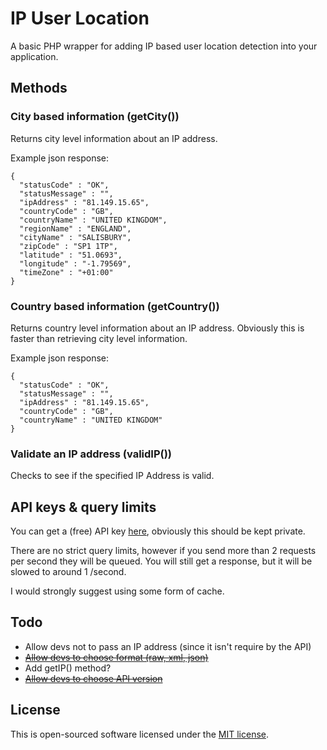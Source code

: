 # IP User Location

A basic PHP wrapper for adding IP based user location detection into your application.

## Methods

### City based information (getCity())
Returns city level information about an IP address.

Example json response:

```
{
  "statusCode" : "OK",
  "statusMessage" : "",
  "ipAddress" : "81.149.15.65",
  "countryCode" : "GB",
  "countryName" : "UNITED KINGDOM",
  "regionName" : "ENGLAND",
  "cityName" : "SALISBURY",
  "zipCode" : "SP1 1TP",
  "latitude" : "51.0693",
  "longitude" : "-1.79569",
  "timeZone" : "+01:00"
}
```

### Country based information (getCountry())
Returns country level information about an IP address. Obviously this is faster than retrieving city level information.

Example json response:

```
{
  "statusCode" : "OK",
  "statusMessage" : "",
  "ipAddress" : "81.149.15.65",
  "countryCode" : "GB",
  "countryName" : "UNITED KINGDOM"
}
```

### Validate an IP address (validIP())
Checks to see if the specified IP Address is valid.

## API keys & query limits
You can get a (free) API key [here](http://ipinfodb.com/register.php), obviously this should be kept private.

There are no strict query limits, however if you send more than 2 requests per second they will be queued. You will still get a response, but it will be slowed to around 1 /second.

I would strongly suggest using some form of cache.

## Todo
- Allow devs not to pass an IP address (since it isn't require by the API)
- ~~[Allow devs to choose format (raw, xml, json)](https://github.com/BeingTomGreen/IP-User-Location/commit/b98be870b9ab725eaa49b09934eb6da26a8a3c18)~~
- Add getIP() method?
- ~~[Allow devs to choose API version](https://github.com/BeingTomGreen/IP-User-Location/commit/1a698e07d7ba6c7a3f190e0bad91f22e83694fc1)~~

## License

This is open-sourced software licensed under the [MIT license](http://opensource.org/licenses/MIT).